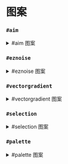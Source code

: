# 图案

### `#aim`

<details>

<summary>#aim 图案</summary>

将玩家瞄准的方块作为图案。

<img src="../.gitbook/assets/aimPattern.gif" alt="" data-size="original">

</details>

### `#eznoise`

<details>

<summary>#eznoise 图案</summary>

**`#eznoisepattern[palette][noisePreset][<scale>][<seed>]`**\
**别名: `#eznp`**

使用噪声预设值返回调色板方块。\
**还包括以下内置预设:**

* **`#ridged[palette][<scale>][<seed>]`**
* **`#smoothcells[palette][<scale>][<seed>]`**&#x20;
* **`#voronoiedge[palette][<scale>][<seed>]`**

</details>

### `#vectorgradient`

<details>

<summary>#vectorgradient 图案</summary>

**`#vectorgradientpattern[palette][vector][distance][<noisePreset>][<noiseScale>][<noiseSeed>]`**\
**别名: `#vgradientp`**

沿给定距离长度的向量设置调色板方块，方块的选择基于距离和混合因子。也可以使用噪声预设。

</details>

### `#selection`

<details>

<summary>#selection 图案</summary>

**`#selection[selection][<offset>]`**

简写: **`#sel[selection][<offset>]`**

使用保存选择位置当前世界中的方块设置方块。\
效果如同选择区域被平铺/堆叠。

可选的 `<offset>` 变量可用于按给定向量偏移图案。

</details>

### `#palette`

<details>

<summary>#palette 图案</summary>

**`#palette[palette]`**

接受给定的调色板并返回调色板方块列表。\
可以用作随机方块图案。

例如 `//set #palette[##ice]` 与 `//set [blue_ice,packed_ice,ice]` 相同。

</details>
